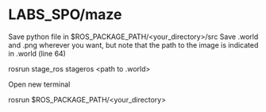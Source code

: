 # LABS_SPO/maze

Save python file in $ROS_PACKAGE_PATH/<your_directory>/src
Save .world and .png wherever you want, but note that the path to the image is indicated in .world (line 64)

rosrun stage_ros stageros <path to .world>

Open new terminal

rosrun $ROS_PACKAGE_PATH/<your_directory> <python file>
